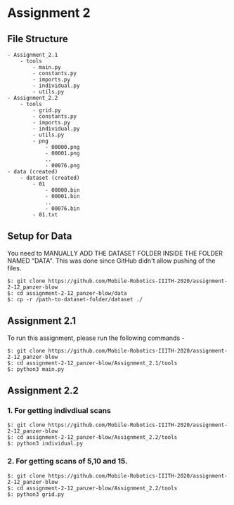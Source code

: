 # Assignment 2

## File Structure

```
- Assignment_2.1
    - tools
        - main.py
        - constants.py
        - imports.py
        - individual.py
        - utils.py
- Assignment_2.2
    - tools
        - grid.py
        - constants.py
        - imports.py
        - individual.py
        - utils.py
        - png
            - 00000.png
            - 00001.png
            ..
            - 00076.png
- data (created)
    - dataset (created)
        - 01
            - 00000.bin
            - 00001.bin
            ..
            - 00076.bin
        - 01.txt
```

## Setup for Data

You need to MANUALLY ADD THE DATASET FOLDER INSIDE THE FOLDER NAMED "DATA". This was done since GitHub didn't allow pushing of the files.

```
$: git clone https://github.com/Mobile-Robotics-IIITH-2020/assignment-2-12_panzer-blow
$: cd assignment-2-12_panzer-blow/data
$: cp -r /path-to-dataset-folder/dataset ./
```

## Assignment 2.1

To run this assignment, please run the following commands - 

```
$: git clone https://github.com/Mobile-Robotics-IIITH-2020/assignment-2-12_panzer-blow
$: cd assignment-2-12_panzer-blow/Assignment_2.1/tools
$: python3 main.py
```

## Assignment 2.2

### 1. For getting indivdiual scans
```
$: git clone https://github.com/Mobile-Robotics-IIITH-2020/assignment-2-12_panzer-blow
$: cd assignment-2-12_panzer-blow/Assignment_2.2/tools
$: python3 individual.py

```

### 2. For getting scans of 5,10 and 15.
```
$: git clone https://github.com/Mobile-Robotics-IIITH-2020/assignment-2-12_panzer-blow
$: cd assignment-2-12_panzer-blow/Assignment_2.2/tools
$: python3 grid.py
```

